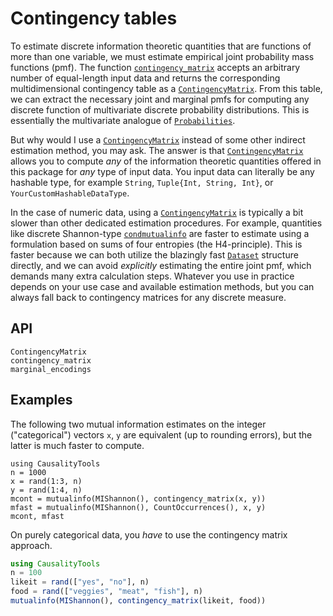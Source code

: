 # Contingency tables

To estimate discrete information theoretic quantities that are functions of more than
one variable, we must estimate empirical joint probability mass functions (pmf).
The function [`contingency_matrix`](@ref) accepts an arbitrary number of equal-length
input data and returns the corresponding multidimensional contingency table as a
[`ContingencyMatrix`](@ref). From this table, we can extract the necessary joint and
marginal pmfs for computing any discrete function of multivariate discrete probability
distributions. This is essentially the multivariate analogue of
[`Probabilities`](@ref).

But why would I use a [`ContingencyMatrix`](@ref) instead of some other indirect estimation
method, you may ask. The answer is that [`ContingencyMatrix`](@ref) allows you to
compute *any* of the information theoretic quantities offered in this package for *any*
type of input data. You input data can literally be any hashable type, for example `String`,
`Tuple{Int, String, Int}`, or `YourCustomHashableDataType`.

In the case of numeric data, using a [`ContingencyMatrix`](@ref) is typically a
bit slower than other dedicated estimation procedures.
For example, quantities like discrete Shannon-type [`condmutualinfo`](@ref) are faster to
estimate using a formulation based on sums of four entropies (the H4-principle). This
is faster because we can both utilize the blazingly fast [`Dataset`](@ref) structure directly,
and we can avoid *explicitly* estimating the entire joint pmf, which demands many
extra calculation steps. Whatever you use in practice depends on your use case and
available estimation methods, but you can always fall back to contingency matrices
for any discrete measure.

## API

```@docs
ContingencyMatrix
contingency_matrix
marginal_encodings
```

## Examples

The following two mutual information estimates on the integer ("categorical") vectors `x`, `y` are equivalent (up to rounding errors), but the latter is much faster to compute.

```@example
using CausalityTools
n = 1000
x = rand(1:3, n)
y = rand(1:4, n)
mcont = mutualinfo(MIShannon(), contingency_matrix(x, y))
mfast = mutualinfo(MIShannon(), CountOccurrences(), x, y)
mcont, mfast
```

On purely categorical data, you *have* to use the contingency matrix approach.

```julia
using CausalityTools
n = 100
likeit = rand(["yes", "no"], n)
food = rand(["veggies", "meat", "fish"], n)
mutualinfo(MIShannon(), contingency_matrix(likeit, food))
```

